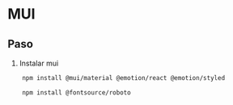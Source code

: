 # MUI

## Paso 

1. Instalar mui

``` bash
    npm install @mui/material @emotion/react @emotion/styled
```

``` bash
    npm install @fontsource/roboto
```

